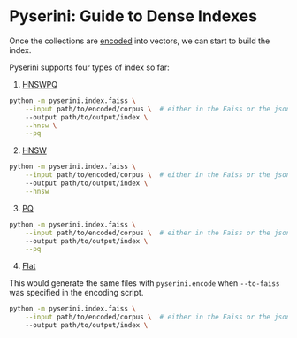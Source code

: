 # Pyserini: Guide to Dense Indexes

Once the collections are [encoded](usage-encode.md) into vectors,
we can start to build the index.

Pyserini supports four types of index so far:

1. [HNSWPQ](https://faiss.ai/cpp_api/struct/structfaiss_1_1IndexHNSWPQ.html#struct-faiss-indexhnswpq)
```bash
python -m pyserini.index.faiss \
    --input path/to/encoded/corpus \  # either in the Faiss or the jsonl format
    --output path/to/output/index \
    --hnsw \
    --pq
```

2. [HNSW](https://faiss.ai/cpp_api/struct/structfaiss_1_1IndexHNSW.html#struct-faiss-indexhnsw)
```bash
python -m pyserini.index.faiss \
    --input path/to/encoded/corpus \  # either in the Faiss or the jsonl format
    --output path/to/output/index \
    --hnsw
```

3. [PQ](https://faiss.ai/cpp_api/struct/structfaiss_1_1IndexPQ.html)
```bash
python -m pyserini.index.faiss \
    --input path/to/encoded/corpus \  # either in the Faiss or the jsonl format
    --output path/to/output/index \
    --pq
```

4. [Flat](https://faiss.ai/cpp_api/struct/structfaiss_1_1IndexFlat.html)

This would generate the same files with `pyserini.encode` when `--to-faiss` was specified in the encoding script.
```bash
python -m pyserini.index.faiss \
    --input path/to/encoded/corpus \  # either in the Faiss or the jsonl format
    --output path/to/output/index \
```